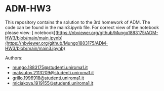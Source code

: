 # ADM-HW3

This repository contains the solution to the 3rd homework of ADM. The code can be found in the main3.ipynb file. For correct view of the notebook please view: [
notebook](https://nbviewer.org/github/Mungo1883175/ADM-HW3/blob/main/main.ipynb](https://nbviewer.org/github/Mungo1883175/ADM-HW3/blob/main/main3.ipynb)

Authors:
- mungo.1883175@studenti.uniroma1.it
- maksutov.2113209@studenti.uniroma1.it
- grillo.1996918@studenti.uniroma1.it
- miciakova.1919155@studenti.uniroma1.it

